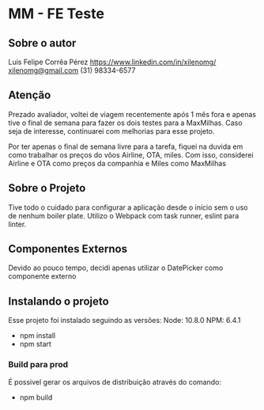 # MM - FE Teste

## Sobre o autor
Luis Felipe Corrêa Pérez
https://www.linkedin.com/in/xilenomg/
xilenomg@gmail.com
(31) 98334-6577

## Atenção
Prezado avaliador, voltei de viagem recentemente após 1 mês fora e apenas tive o final de semana para fazer os dois testes para a MaxMilhas. Caso seja de interesse, continuarei com melhorias para esse projeto.

Por ter apenas o final de semana livre para a tarefa, fiquei na duvida em como trabalhar os preços do vôos Airline, OTA, miles. Com isso, considerei Airline e OTA como preços da companhia e Miles como MaxMilhas

## Sobre o Projeto
Tive todo o cuidado para configurar a aplicação desde o início sem o uso de nenhum boiler plate. Utilizo o Webpack com task runner, eslint para linter.

## Componentes Externos
Devido ao pouco tempo, decidi apenas utilizar o DatePicker como componente externo

## Instalando o projeto
Esse projeto foi instalado seguindo as versões:
Node: 10.8.0
NPM: 6.4.1

- npm install
- npm start

### Build para prod
É possivel gerar os arquivos de distribuição através do comando:
- npm build